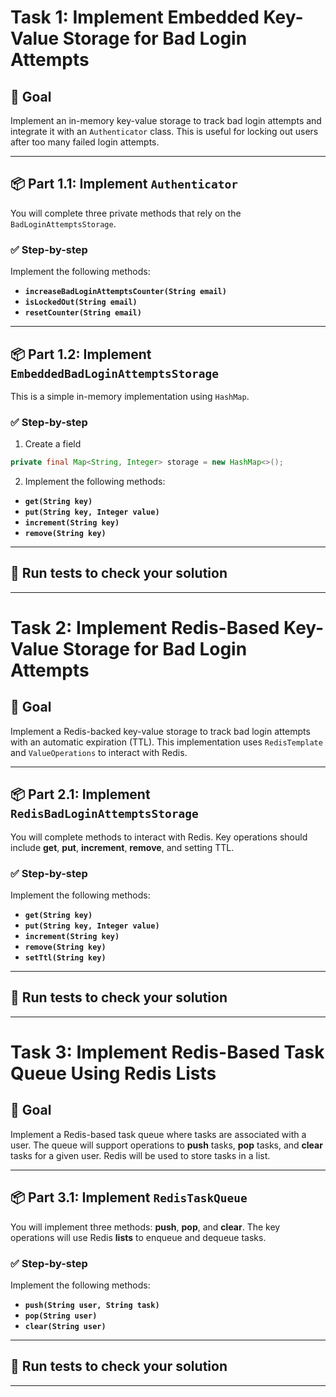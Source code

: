 # Task 1: Implement Embedded Key-Value Storage for Bad Login Attempts

## 🎯 Goal

Implement an in-memory key-value storage to track bad login attempts and integrate it with an `Authenticator` class. This is useful for locking out users after too many failed login attempts.

---

## 📦 Part 1.1: Implement `Authenticator`

You will complete three private methods that rely on the `BadLoginAttemptsStorage`.

### ✅ Step-by-step

Implement the following methods:
- **`increaseBadLoginAttemptsCounter(String email)`**
- **`isLockedOut(String email)`**
- **`resetCounter(String email)`**

---

## 📦 Part 1.2: Implement `EmbeddedBadLoginAttemptsStorage`

This is a simple in-memory implementation using `HashMap`.

### ✅ Step-by-step

1. Create a field
```java
private final Map<String, Integer> storage = new HashMap<>();
```
2. Implement the following methods:
- **`get(String key)`**
- **`put(String key, Integer value)`**
- **`increment(String key)`**
- **`remove(String key)`**

---

## 🧪 Run tests to check your solution

---

# Task 2: Implement Redis-Based Key-Value Storage for Bad Login Attempts

## 🎯 Goal

Implement a Redis-backed key-value storage to track bad login attempts with an automatic expiration (TTL). This implementation uses `RedisTemplate` and `ValueOperations` to interact with Redis.

---

## 📦 Part 2.1: Implement `RedisBadLoginAttemptsStorage`

You will complete methods to interact with Redis. Key operations should include **get**, **put**, **increment**, **remove**, and setting TTL.

### ✅ Step-by-step

Implement the following methods:
- **`get(String key)`**
- **`put(String key, Integer value)`**
- **`increment(String key)`**
- **`remove(String key)`**
- **`setTtl(String key)`**

---

## 🧪 Run tests to check your solution

---

# Task 3: Implement Redis-Based Task Queue Using Redis Lists

## 🎯 Goal

Implement a Redis-based task queue where tasks are associated with a user. The queue will support operations to **push** tasks, **pop** tasks, and **clear** tasks for a given user. Redis will be used to store tasks in a list.

---

## 📦 Part 3.1: Implement `RedisTaskQueue`

You will implement three methods: **push**, **pop**, and **clear**. The key operations will use Redis **lists** to enqueue and dequeue tasks.

### ✅ Step-by-step

Implement the following methods:
- **`push(String user, String task)`**
- **`pop(String user)`**
- **`clear(String user)`**

---

## 🧪 Run tests to check your solution

---